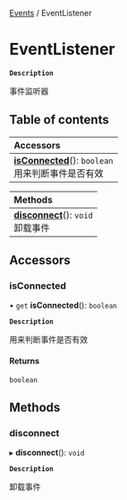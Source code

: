 [Events](../modules/Events.Events.md) / EventListener

# EventListener <Badge type="tip" text="Class" /> <Score text="EventListener" />

**`Description`**

事件监听器

## Table of contents

| Accessors |
| :-----|
| **[isConnected](Events.EventListener.md#isconnected)**(): `boolean` <br> 用来判断事件是否有效|

| Methods |
| :-----|
| **[disconnect](Events.EventListener.md#disconnect)**(): `void` <br> 卸载事件|

## Accessors

### isConnected <Score text="isConnected" /> 

• `get` **isConnected**(): `boolean`

**`Description`**

用来判断事件是否有效

#### Returns

`boolean`

## Methods

### disconnect <Score text="disconnect" /> 

▸ **disconnect**(): `void` <Badge type="tip" text="other" />

**`Description`**

卸载事件


